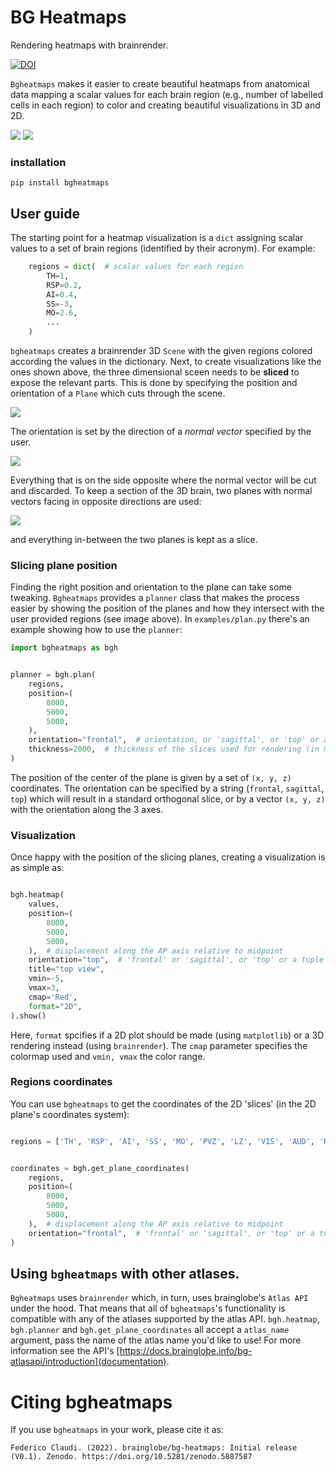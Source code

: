 # BG Heatmaps
Rendering heatmaps with brainrender.



[![DOI](https://zenodo.org/badge/442271642.svg)](https://zenodo.org/badge/latestdoi/442271642)



`Bgheatmaps` makes it easier to create beautiful heatmaps from anatomical data mapping a scalar values for each brain region (e.g., number of labelled cells in each region) to color and creating beautiful visualizations in 3D and 2D.

![](images/hm_2d.png)
![](images/hm_3d.png)

### installation
`pip install bgheatmaps`


## User guide
The starting point for a heatmap visualization is a `dict` assigning scalar values to a set of brain regions (identified by their acronym).
For example:

```python 
    regions = dict(  # scalar values for each region
        TH=1,
        RSP=0.2,
        AI=0.4,
        SS=-3,
        MO=2.6,
        ...
    )
```

`bgheatmaps` creates a brainrender 3D `Scene` with the given regions colored according the values in the dictionary.
Next, to create visualizations like the ones shown above, the three dimensional sceen needs to be **sliced** to expose
the relevant parts.
This is done by specifying the position and orientation of a `Plane` which cuts through the scene.

![](images/planning_1.png)

The orientation is set by the direction of a *normal vector* specified by the user.

![](images/planning_2.png)

Everything that is on the side opposite where the normal vector will be cut and discarded.
To keep a section of the 3D brain, two planes with normal vectors facing in opposite directions are used:

![](images/planning_3.png)

and everything in-between the two planes is kept as a slice.

### Slicing plane position
Finding the right position and orientation to the plane can take some tweaking. `Bgheatmaps` provides a `planner` class that makes the process easier by showing the position of the planes and how they intersect with the user provided regions (see image above).
In `examples/plan.py` there's an example showing how to use the `planner`:

```python
import bgheatmaps as bgh


planner = bgh.plan(
    regions,
    position=(
        8000,
        5000,
        5000,
    ),  
    orientation="frontal",  # orientation, or 'sagittal', or 'top' or a tuple (x,y,z)
    thickness=2000,  # thickness of the slices used for rendering (in microns)
)
```

The position of the center of the plane is given by a set of `(x, y, z)` coordinates. The orientation can be specified by a string (`frontal`, `sagittal`, `top`) which will result in a standard orthogonal slice, or by a vector `(x, y, z)` with the orientation along the 3 axes.

### Visualization
Once happy with the position of the slicing planes, creating a visualization is as simple as:

```python

bgh.heatmap(
    values,
    position=(
        8000,
        5000,
        5000,
    ),  # displacement along the AP axis relative to midpoint
    orientation="top",  # 'frontal' or 'sagittal', or 'top' or a tuple (x,y,z)
    title="top view",
    vmin=-5,
    vmax=3,
    cmap='Red',
    format="2D",
).show()
```

Here, `format` spcifies if a 2D plot should be made (using `matplotlib`) or a 3D rendering instead (using `brainrender`). The `cmap` parameter specifies the colormap used and `vmin, vmax` the color range.

### Regions coordinates
You can use `bgheatmaps` to get the coordinates of the 2D 'slices' (in the 2D plane's coordinates system):


```python

regions = ['TH', 'RSP', 'AI', 'SS', 'MO', 'PVZ', 'LZ', 'VIS', 'AUD', 'RHP', 'STR', 'CB', 'FRP', 'HIP', 'PA']


coordinates = bgh.get_plane_coordinates(
    regions,
    position=(
        8000,
        5000,
        5000,
    ),  # displacement along the AP axis relative to midpoint
    orientation="frontal",  # 'frontal' or 'sagittal', or 'top' or a tuple (x,y,z)
)
```

## Using `bgheatmaps` with other atlases.

`Bgheatmaps` uses `brainrender` which, in turn, uses brainglobe's `Atlas API` under the hood. That means that all of `bgheatmaps`'s functionality is compatible with any of the atlases supported by the atlas API. 
`bgh.heatmap`, `bgh.planner` and `bgh.get_plane_coordinates` all accept a `atlas_name` argument, pass the name of the atlas name you'd like to use!
For more information see the API's [https://docs.brainglobe.info/bg-atlasapi/introduction](documentation).


# Citing bgheatmaps
If you use `bgheatmaps` in your work, please cite it as:

```
Federico Claudi. (2022). brainglobe/bg-heatmaps: Initial release (V0.1). Zenodo. https://doi.org/10.5281/zenodo.5887587
```